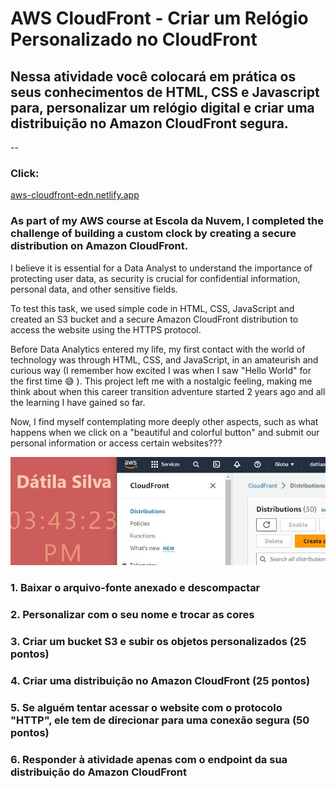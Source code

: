# AWS CloudFront - Criar um Relógio Personalizado no CloudFront
## Nessa atividade você colocará em prática os seus conhecimentos de HTML, CSS e Javascript para, personalizar um relógio digital e criar uma distribuição no Amazon CloudFront segura.
--
### Click:
[aws-cloudfront-edn.netlify.app](aws-cloudfront-edn.netlify.app)

### As part of my AWS course at Escola da Nuvem, I completed the challenge of building a custom clock by creating a secure distribution on Amazon CloudFront.

I believe it is essential for a Data Analyst to understand the importance of protecting user data, as security is crucial for confidential information, personal data, and other sensitive fields.

To test this task, we used simple code in HTML, CSS, JavaScript and created an S3 bucket and a secure Amazon CloudFront distribution to access the website using the HTTPS protocol.

Before Data Analytics entered my life, my first contact with the world of technology was through HTML, CSS, and JavaScript, in an amateurish and curious way (I remember how excited I was when I saw "Hello World" for the first time 😅 ). This project left me with a nostalgic feeling, making me think about when this career transition adventure started 2 years ago and all the learning I have gained so far.

Now, I find myself contemplating more deeply other aspects, such as what happens when we click on a "beautiful and colorful button" and submit our personal information or access certain websites???

![IMAGE](https://github.com/datilasilva/aws_cloudfront_edn/blob/main/CloudFront.png)

### 1. Baixar o arquivo-fonte anexado e descompactar
###  2. Personalizar com o seu nome e trocar as cores
###  3. Criar um bucket S3 e subir os objetos personalizados (25 pontos)
###  4. Criar uma distribuição no Amazon CloudFront (25 pontos)
###  5. Se alguém tentar acessar o website com o protocolo "HTTP", ele tem de direcionar para uma conexão segura (50 pontos)
###  6. Responder à atividade apenas com o endpoint da sua distribuição do Amazon CloudFront
